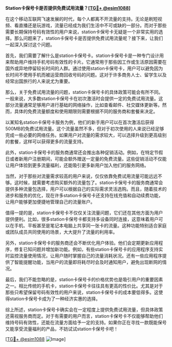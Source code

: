 **Station卡保号卡是否提供免费试用流量？[[TG💪+ @esim1088](https://t.me/s/esim1088)]**

在这个移动互联网飞速发展的时代，每个人都离不开流量的支持。无论是刷短视频、看直播还是玩游戏，流量已经成为我们生活中不可或缺的一部分。而对于那些需要长期保持号码有效性的用户来说，station卡保号卡无疑是一个非常实用的选择。那么问题来了，station卡保号卡是否提供免费试用流量呢？接下来，让我们一起深入探讨这个问题。

首先，我们需要了解什么是station卡保号卡。station卡保号卡是一种专门设计用来帮助用户维持手机号码有效性的卡片。它通常用于那些因工作或生活原因需要在国外或异地停留较长时间的人群。通过使用station卡保号卡，用户可以避免因为长时间不使用手机而被运营商回收号码的问题。这对于许多商务人士、留学生以及经常出国旅行的人来说尤为重要。

那么，关于免费试用流量的问题，station卡保号卡的具体政策可能会有所不同。一般来说，大多数station卡保号卡在初次激活时会提供一定的免费试用流量。这部分流量通常足够用户进行基础的网络操作，比如查看邮件、社交媒体更新等。然而，具体的免费流量额度和使用期限则需要根据不同的服务商和套餐来决定。

以某知名station卡保号卡服务为例，他们的新手用户可以在首次激活后获得500MB的免费试用流量。这个流量虽然不多，但对于初次使用的人来说已经足够完成一些必要的网络任务。如果用户对流量的需求较大，可以选择升级到更高级别的套餐，这样可以获得更多的流量支持。

此外，station卡保号卡的服务商通常还会推出各种促销活动。例如，在特定节假日或者新用户注册期间，可能会额外赠送一定量的免费流量。这些促销活动不仅能让用户体验到更多流量福利，还能吸引更多新用户加入他们的服务网络。

当然，对于那些对流量需求较高的用户来说，仅仅依靠免费试用流量可能远远不够。这时候，就需要考虑购买额外的流量包了。station卡保号卡的服务商通常会提供多种流量包选择，用户可以根据自己的实际需求灵活选购。而且，随着技术的进步和服务的优化，现在许多station卡保号卡还支持在线充值和自动续费功能，让用户能够更加便捷地管理自己的流量账户。

值得一提的是，station卡保号卡不仅仅关注流量问题，它们还在其他方面为用户提供便利。比如，很多station卡保号卡都支持多设备同时连接，这意味着用户可以在手机、平板甚至是笔记本电脑上共享同一张卡的流量。这种功能特别适合家庭或团队成员共同使用的场景，大大提升了流量的利用率。

另外，station卡保号卡的服务商还会不断优化用户体验。他们会定期更新应用程序，修复已知问题并增加新功能。例如，有些station卡保号卡的应用程序支持实时监控流量使用情况，让用户随时掌握自己的流量消耗状况。还有一些应用程序提供了智能提醒功能，当用户的流量即将耗尽时会及时通知用户，避免出现断网的情况。

最后，我们不能忽略的是，station卡保号卡的价格优势也是吸引用户的重要因素之一。相比传统的手机卡，station卡保号卡往往具有更高的性价比。尤其是对于那些只希望保留号码有效性的用户来说，station卡保号卡的成本要低得多。这使得station卡保号卡成为了一种经济实惠的选择。

综上所述，station卡保号卡确实会在一定程度上提供免费试用流量，但具体政策还需视服务商而定。对于有需要的用户而言，station卡保号卡不仅能够帮助他们维持号码有效性，还能在流量方面给予一定的支持。如果你正在寻找一款既能保号又能享受流量福利的产品，不妨试试station卡保号卡吧！

[[TG💪+ @esim1088](https://t.me/s/esim1088) ![Image](https://i.postimg.cc/4NQfJmqS/Snipaste-2025-05-13-00-14-12.png)]